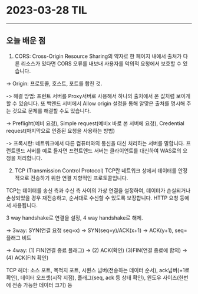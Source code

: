 
# 2023-03-28 TIL

---

## 오늘 배운 점

1. CORS: Cross-Origin Resource Sharing의 약자로 한 페이지 내에서 출처가 다른 리소스가 있다면 CORS 오류를 내보내 사용자를 악의적 요청에서 보호할 수 있습니다.


-> Origin: 프로토콜, 호스트, 포트를 합친 것.


-> 해결 방법: 프런트 서버를 Proxy서버로 사용해서 하나의 출처에서 온 값처럼 보이게 할 수 있습니다. 또 백엔드 서버에서 Allow origin 설정을 통해 알맞은 출처를 명시해 주는 것으로 문제를 해결할 수도 있습니다.


-> Preflight(예비 요청), Simple request(예비x 바로 본 서버에 요청), Credential request(마지막으로 인증된 요청을 사용하는 방법)


-> 프록시란: 네트워크에서 다른 컴퓨터와의 통신을 대신 처리하는 서버를 말합니다. 프런트엔드 서버를 예로 들자면 프런트엔드 서버는 클라이언트를 대신하여 WAS로의 요청을 처리합니다.

2. TCP (Transmission Control Protocol)
TCP란 네트워크 상에서 데이터를 안정적으로 전송하기 위한 연결 지향적인 프로토콜입니다.


TCP는 데이터를 송신 측과 수신 측 사이의 가상 연결을 설정하여, 데이터가 손실되거나 손상되었을 경우 재전송하고, 순서대로 수신할 수 있도록 보장합니다. HTTP 요청 등에서 사용됩니다.


3 way handshake로 연결을 설정, 4 way handshake로 해제.


-> 3way: SYN(연결 요청 seq=x) -> SYN(seq=y)/ACK(x+1) -> ACK(y+1), seq=플래그 비트


-> 4way: (1) FIN(연결 종료 플래그) -> (2) ACK(확인) (3)FIN(연결 종료에 합의) -> (4) ACK(FIN 확인)


TCP 헤더: 소스 포트, 목적지 포트, 시퀸스 넘버(전송하는 데이터 순서), ack넘버(+1로 확인), 데이터 오프셋(시작 지점), 플래그(seq, ack 등 상태 확인), 윈도우 사이즈(한번에 전송 가능한 데이터 크기) 등
